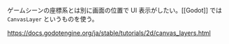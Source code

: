 ゲームシーンの座標系とは別に画面の位置で UI 表示がしたい。[[Godot]] では `CanvasLayer` というものを使う。

https://docs.godotengine.org/ja/stable/tutorials/2d/canvas_layers.html
